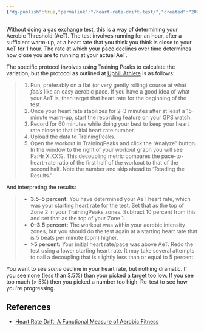 ```yaml
---
{"dg-publish":true,"permalink":"/heart-rate-drift-test/","created":"2021-08-27T22:12:43.000-04:00","updated":"2024-03-05T20:36:44.548-05:00"}
---
```



Without doing a gas exchange test, this is a way of determining your Aerobic Threshold (AeT). The test involves running for an hour, after a sufficient warm-up, at a heart rate that you think you think is close to your AeT for 1 hour. The rate at which your pace declines over time determines how close you are to running at your actual AeT. 

The specific protocol involves using Training Peaks to calculate the variation, but the protocol as outlined at [Uphill Athlete](https://uphillathlete.com/heart-rate-drift/) is as follows:

> 1.  Run, preferably on a flat (or very gently rolling) course at what _feels_ like an easy aerobic pace. If you have a good idea of what your AeT is, then target that heart rate for the beginning of the test.
> 2.  Once your heart rate stabilizes for 2–3 minutes after at least a 15-minute warm-up, start the recording feature on your GPS watch.
> 3.  Record for 60 minutes while doing your best to keep your heart rate close to that initial heart rate number.
> 4.  Upload the data to TrainingPeaks.
> 5.  Open the workout in TrainingPeaks and click the “Analyze” button. In the window to the right of your workout graph you will see Pa:Hr X.XX%. This decoupling metric compares the pace-to-heart-rate ratio of the first half of the workout to that of the second half. Note the number and skip ahead to “Reading the Results.”

And interpreting the results:

> -   **3.5–5 percent:** You have determined your AeT heart rate, which was your starting heart rate for the test. Set that as the top of Zone 2 in your TrainingPeaks zones. Subtract 10 percent from this and set that as the top of your Zone 1.
> -   **0–3.5 percent:** The workout was within your aerobic intensity zones, but you should do the test again at a starting heart rate that is 5 beats per minute (bpm) higher.
> -   **>5 percent:** Your initial heart rate/pace was above AeT. Redo the test using a lower starting heart rate. It may take several attempts to nail a decoupling that is slightly less than or equal to 5 percent.

You want to see *some* decline in your heart rate, but nothing dramatic. If you see none (less than 3.5%) than your picked a target too low. If you see too much (> 5%) then you picked a number too high. Re-test to see how you're progressing. 

## References 
- [Heart Rate Drift: A Functional Measure of Aerobic Fitness](https://uphillathlete.com/heart-rate-drift/)